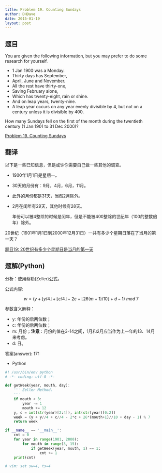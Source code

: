 ```yaml
---
title: Problem 19. Counting Sundays
author: DHDave
date: 2015-01-19
layout: post
---
```


## 题目

You are given the following information, but you may prefer to do some research for yourself.

+ 1 Jan 1900 was a Monday.
+ Thirty days has September,
+ April, June and November.
+ All the rest have thirty-one,
+ Saving February alone,
+ Which has twenty-eight, rain or shine.
+ And on leap years, twenty-nine.
+ A leap year occurs on any year evenly divisible by 4, but not on a century unless it is divisible by 400.

How many Sundays fell on the first of the month during the twentieth century (1 Jan 1901 to 31 Dec 2000)?
<!--more-->
[Problem 19. Counting Sundays](https://projecteuler.net/problem=19 "Problem 19")

## 翻译

以下是一些已知信息，但是或许你需要自己做一些其他的调查。

+ 1900年1月1日是星期一。
+ 30天的月份有：9月，4月，6月，11月。
+ 此外的月份都是31天，当然2月除外。
+ 2月在闰年有29天，其他时候有28天。

    年份可以被4整除的时候是闰年，但是不能被400整除的世纪年（100的整数倍年）除外。

20世纪（1901年1月1日到2000年12月31日）一共有多少个星期日落在了当月的第一天？

[题目19: 20世纪有多少个星期日是当月的第一天](http://pe.spiritzhang.com/index.php/2011-05-11-09-44-54/20-1920 "题目19")

## 题解(Python)

分析：使用蔡勒(Zeller)公式。

公式内容:

$$ w = (y+\lfloor{y/4}\rfloor+\lfloor{c/4}\rfloor-2c+\lfloor{26(m+1)/10}\rfloor+d-1)\ mod\ 7 $$

参数含义解释：

+ y: 年份的后两位数；
+ c: 年份的后两位数；
+ m: 月份；**注意**：月份的值在3-14之间，1月和2月应当作为上一年的13、14月来考虑。
+ d: 日。

答案(answer): 171

+ Python

```python
#! /usr/bin/env python
# -*- coding: utf-8 -*-

def getWeek(year, mouth, day):
    ''' Zeller Method.
    '''
    if mouth < 3:
        year -= 1
        mouth += 12
    y, c = int(str(year)[2:4]), int(str(year)[0:2])
    week = (y + y//4 + c//4 - 2*c + 26*(mouth+1)//10 + day - 1) % 7
    return week

if __name__ == '__main__':
    cnt = 0
    for year in range(1901, 2000):
        for mouth in range(3, 15):
            if getWeek(year, mouth, 1) == 1:
                cnt += 1
    print(cnt)

# vim: set sw=4, ts=4
```

